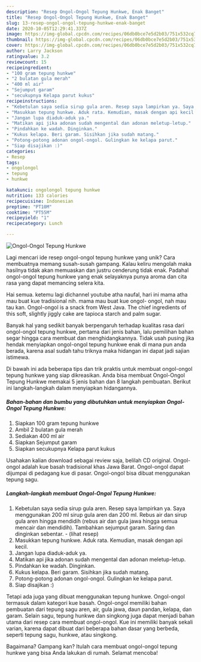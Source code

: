 ```yaml
---
description: "Resep Ongol-Ongol Tepung Hunkwe, Enak Banget"
title: "Resep Ongol-Ongol Tepung Hunkwe, Enak Banget"
slug: 13-resep-ongol-ongol-tepung-hunkwe-enak-banget
date: 2020-10-05T12:29:41.337Z
image: https://img-global.cpcdn.com/recipes/06db0bce7e5d2b03/751x532cq70/ongol-ongol-tepung-hunkwe-foto-resep-utama.jpg
thumbnail: https://img-global.cpcdn.com/recipes/06db0bce7e5d2b03/751x532cq70/ongol-ongol-tepung-hunkwe-foto-resep-utama.jpg
cover: https://img-global.cpcdn.com/recipes/06db0bce7e5d2b03/751x532cq70/ongol-ongol-tepung-hunkwe-foto-resep-utama.jpg
author: Larry Jackson
ratingvalue: 3.2
reviewcount: 15
recipeingredient:
- "100 gram tepung hunkwe"
- "2 bulatan gula merah"
- "400 ml air"
- "Sejumput garam"
- "secukupnya Kelapa parut kukus"
recipeinstructions:
- "Kebetulan saya sedia sirup gula aren. Resep saya lampirkan ya. Saya menggunakan 200 ml sirup gula aren dan 200 ml. Rebus air dan sirup gula aren hingga mendidih (rebus air dan gula jawa hingga semua mencair dan mendidih). Tambahkan sejumput garam. Saring dan dinginkan sebentar.             (lihat resep)"
- "Masukkan tepung hunkwe. Aduk rata. Kemudian, masak dengan api kecil."
- "Jangan lupa diaduk-aduk ya."
- "Matikan api jika adonan sudah mengental dan adonan meletup-letup."
- "Pindahkan ke wadah. Dinginkan."
- "Kukus kelapa. Beri garam. Sisihkan jika sudah matang."
- "Potong-potong adonan ongol-ongol. Gulingkan ke kelapa parut."
- "Siap disajikan :)"
categories:
- Resep
tags:
- ongolongol
- tepung
- hunkwe

katakunci: ongolongol tepung hunkwe 
nutrition: 133 calories
recipecuisine: Indonesian
preptime: "PT10M"
cooktime: "PT55M"
recipeyield: "1"
recipecategory: Lunch

---
```



![Ongol-Ongol Tepung Hunkwe](https://img-global.cpcdn.com/recipes/06db0bce7e5d2b03/751x532cq70/ongol-ongol-tepung-hunkwe-foto-resep-utama.jpg)

Lagi mencari ide resep ongol-ongol tepung hunkwe yang unik? Cara membuatnya memang susah-susah gampang. Kalau keliru mengolah maka hasilnya tidak akan memuaskan dan justru cenderung tidak enak. Padahal ongol-ongol tepung hunkwe yang enak selayaknya punya aroma dan cita rasa yang dapat memancing selera kita.

Hai semua. ketemu lagi dichannel youtube atha naufal, hari ini mama atha mau buat kue tradisional nih. mama mau buat kue ongol- ongol, nah mau tau kan. Ongol-ongol is a snack from West Java. The chief ingredients of this soft, slightly jiggly cake are tapioca starch and palm sugar.

Banyak hal yang sedikit banyak berpengaruh terhadap kualitas rasa dari ongol-ongol tepung hunkwe, pertama dari jenis bahan, lalu pemilihan bahan segar hingga cara membuat dan menghidangkannya. Tidak usah pusing jika hendak menyiapkan ongol-ongol tepung hunkwe enak di mana pun anda berada, karena asal sudah tahu triknya maka hidangan ini dapat jadi sajian istimewa.


Di bawah ini ada beberapa tips dan trik praktis untuk membuat ongol-ongol tepung hunkwe yang siap dikreasikan. Anda bisa membuat Ongol-Ongol Tepung Hunkwe memakai 5 jenis bahan dan 8 langkah pembuatan. Berikut ini langkah-langkah dalam menyiapkan hidangannya.

<!--inarticleads1-->

##### Bahan-bahan dan bumbu yang dibutuhkan untuk menyiapkan Ongol-Ongol Tepung Hunkwe:

1. Siapkan 100 gram tepung hunkwe
1. Ambil 2 bulatan gula merah
1. Sediakan 400 ml air
1. Siapkan Sejumput garam
1. Siapkan secukupnya Kelapa parut kukus


Usahakan kalian download sebagai review saja, belilah CD original. Ongol-ongol adalah kue basah tradisional khas Jawa Barat. Ongol-ongol dapat dijumpai di pedagang kue di pasar. Ongol-ongol bisa dibuat menggunakan tepung sagu. 

<!--inarticleads2-->

##### Langkah-langkah membuat Ongol-Ongol Tepung Hunkwe:

1. Kebetulan saya sedia sirup gula aren. Resep saya lampirkan ya. Saya menggunakan 200 ml sirup gula aren dan 200 ml. Rebus air dan sirup gula aren hingga mendidih (rebus air dan gula jawa hingga semua mencair dan mendidih). Tambahkan sejumput garam. Saring dan dinginkan sebentar. -             (lihat resep)
1. Masukkan tepung hunkwe. Aduk rata. Kemudian, masak dengan api kecil.
1. Jangan lupa diaduk-aduk ya.
1. Matikan api jika adonan sudah mengental dan adonan meletup-letup.
1. Pindahkan ke wadah. Dinginkan.
1. Kukus kelapa. Beri garam. Sisihkan jika sudah matang.
1. Potong-potong adonan ongol-ongol. Gulingkan ke kelapa parut.
1. Siap disajikan :)


Tetapi ada juga yang dibuat menggunakan tepung hunkwe. Ongol-ongol termasuk dalam kategori kue basah. Ongol-ongol memiliki bahan pembuatan dari tepung sagu aren, air, gula jawa, daun pandan, kelapa, dan garam. Selain sagu, tepung hunkwe dan singkong juga dapat menjadi bahan utama dari resep cara membuat ongol-ongol. Kue ini memiliki banyak sekali varian, karena dapat dibuat dari beberapa bahan dasar yang berbeda, seperti tepung sagu, hunkwe, atau singkong. 

Bagaimana? Gampang kan? Itulah cara membuat ongol-ongol tepung hunkwe yang bisa Anda lakukan di rumah. Selamat mencoba!
